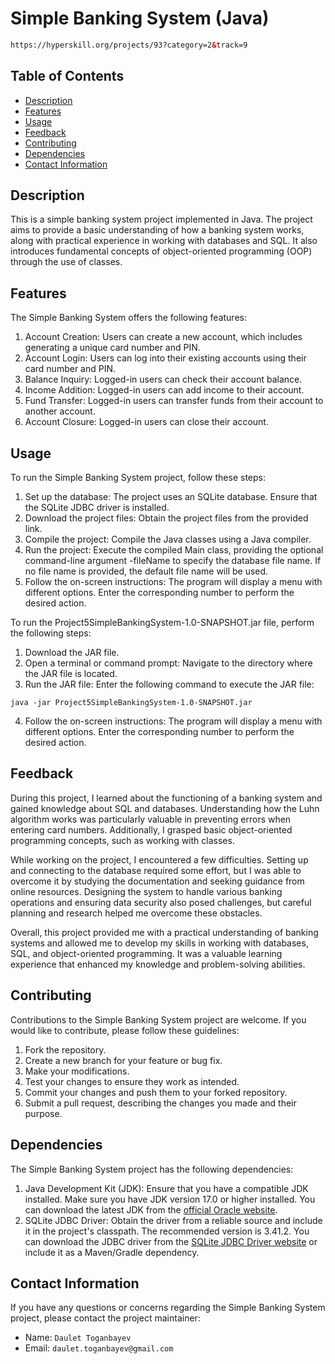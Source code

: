 # Simple Banking System (Java)
```html
https://hyperskill.org/projects/93?category=2&track=9
```

## Table of Contents
- [Description](#description)
- [Features](#features)
- [Usage](#usage)
- [Feedback](#feedback)
- [Contributing](#contributing)
- [Dependencies](#dependencies)
- [Contact Information](#contact-information)

## Description
This is a simple banking system project implemented in Java. The project aims to provide a basic understanding of how a banking system works, along with practical experience in working with databases and SQL. It also introduces fundamental concepts of object-oriented programming (OOP) through the use of classes.

## Features
The Simple Banking System offers the following features:

1. Account Creation: Users can create a new account, which includes generating a unique card number and PIN.
2. Account Login: Users can log into their existing accounts using their card number and PIN.
3. Balance Inquiry: Logged-in users can check their account balance.
4. Income Addition: Logged-in users can add income to their account.
5. Fund Transfer: Logged-in users can transfer funds from their account to another account.
6. Account Closure: Logged-in users can close their account.

## Usage
To run the Simple Banking System project, follow these steps:

1. Set up the database: The project uses an SQLite database. Ensure that the SQLite JDBC driver is installed.
2. Download the project files: Obtain the project files from the provided link.
3. Compile the project: Compile the Java classes using a Java compiler.
4. Run the project: Execute the compiled Main class, providing the optional command-line argument -fileName to specify the database file name. If no file name is provided, the default file name will be used.
5. Follow the on-screen instructions: The program will display a menu with different options. Enter the corresponding number to perform the desired action.

To run the Project5SimpleBankingSystem-1.0-SNAPSHOT.jar file, perform the following steps:

1. Download the JAR file.
2. Open a terminal or command prompt: Navigate to the directory where the JAR file is located.
3. Run the JAR file: Enter the following command to execute the JAR file:
```shell
java -jar Project5SimpleBankingSystem-1.0-SNAPSHOT.jar
```
4. Follow the on-screen instructions: The program will display a menu with different options. Enter the corresponding number to perform the desired action.

## Feedback
During this project, I learned about the functioning of a banking system and gained knowledge about SQL and databases. Understanding how the Luhn algorithm works was particularly valuable in preventing errors when entering card numbers. Additionally, I grasped basic object-oriented programming concepts, such as working with classes.

While working on the project, I encountered a few difficulties. Setting up and connecting to the database required some effort, but I was able to overcome it by studying the documentation and seeking guidance from online resources. Designing the system to handle various banking operations and ensuring data security also posed challenges, but careful planning and research helped me overcome these obstacles.

Overall, this project provided me with a practical understanding of banking systems and allowed me to develop my skills in working with databases, SQL, and object-oriented programming. It was a valuable learning experience that enhanced my knowledge and problem-solving abilities.

## Contributing
Contributions to the Simple Banking System project are welcome. If you would like to contribute, please follow these guidelines:

1. Fork the repository.
2. Create a new branch for your feature or bug fix.
3. Make your modifications.
4. Test your changes to ensure they work as intended.
5. Commit your changes and push them to your forked repository.
6. Submit a pull request, describing the changes you made and their purpose.

## Dependencies
The Simple Banking System project has the following dependencies:

1. Java Development Kit (JDK): Ensure that you have a compatible JDK installed. Make sure you have JDK version 17.0 or higher installed. You can download the latest JDK from the [official Oracle website](https://www.oracle.com/java/technologies/downloads/#java17).
2. SQLite JDBC Driver: Obtain the driver from a reliable source and include it in the project's classpath. The recommended version is 3.41.2. You can download the JDBC driver from the [SQLite JDBC Driver website](https://github.com/xerial/sqlite-jdbc/releases) or include it as a Maven/Gradle dependency.

## Contact Information
If you have any questions or concerns regarding the Simple Banking System project, please contact the project maintainer:
- Name: ```Daulet Toganbayev```
- Email: ```daulet.toganbayev@gmail.com```